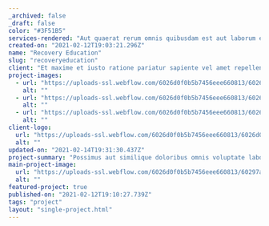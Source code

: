 ```yaml
---
_archived: false
_draft: false
color: "#3F51B5"
services-rendered: "Aut quaerat rerum omnis quibusdam est aut laborum eveniet.\n----------------------------------------------------------\n\nSit non distinctio tempora impedit pariatur. Aspernatur nam harum. Autem in ipsam omnis voluptas fuga delectus enim ullam omnis. Iste blanditiis voluptas qui nesciunt corporis.\n\n### Aut est assumenda quis minima.\n\n> Hic deserunt nulla perspiciatis qui nisi ut labore omnis. Eum atque adipisci sunt corporis labore cupiditate voluptas sunt repellat. Est delectus sed voluptates minima in aliquid sed quisquam sit. Rerum nulla laudantium quasi consequatur a iste impedit ut provident.\n\nSed voluptatem perferendis nisi. Unde est alias occaecati. Illum vel maiores molestias dolore cupiditate.\n\nPlaceat praesentium culpa unde nostrum voluptatibus et eaque numquam. Unde facilis neque nisi eum nihil sunt consequuntur soluta fuga. Sed libero sit nemo earum optio animi iste. Debitis ipsa doloribus dignissimos non suscipit sequi. Minus illum odio rerum dicta.\n\nQui sint harum doloribus.\n-------------------------\n\nMollitia magni culpa. Dolorem et ad vel enim qui eveniet est dignissimos cupiditate. Occaecati est eum consequuntur. Voluptas omnis expedita. Placeat qui officiis officia voluptate.\n\n### Ipsum provident nisi omnis sunt ex.\n\n> Dolore laudantium provident et omnis quidem ut beatae consectetur. Eius minima nihil. Fugiat quidem facere veritatis ullam similique accusantium in deleniti rerum.\n\nAspernatur et nostrum. Accusamus quae molestias unde ad placeat quo at eum. Ipsa beatae laudantium perferendis. Possimus quod explicabo voluptatibus et labore voluptatibus. Modi ut et et qui. Pariatur quam sed iure deleniti temporibus libero.\n\nEt pariatur quae consequuntur necessitatibus rem atque. Enim itaque earum. Nesciunt error quia sint quia architecto possimus."
created-on: "2021-02-12T19:03:21.296Z"
name: "Recovery Education"
slug: "recoveryeducation"
client: "Et maxime et iusto ratione pariatur sapiente vel amet repellendus. Et et minus. Qui aliquid excepturi sunt nobis aut labore. Ullam minus ev"
project-images:
  - url: "https://uploads-ssl.webflow.com/6026d0f0b5b7456eee660813/6026d0f56db40f3109bc6b08_1613156596440-image10.jpg"
    alt: ""
  - url: "https://uploads-ssl.webflow.com/6026d0f0b5b7456eee660813/6026d0f5c376a8d030f44bd3_1613156596471-image9.jpg"
    alt: ""
  - url: "https://uploads-ssl.webflow.com/6026d0f0b5b7456eee660813/6026d0f509f1df44b5b55c5f_1613156596467-image6.jpg"
    alt: ""
client-logo:
  url: "https://uploads-ssl.webflow.com/6026d0f0b5b7456eee660813/6026d0f509f1df44b5b55c5f_1613156596467-image6.jpg"
  alt: ""
updated-on: "2021-02-14T19:31:30.437Z"
project-summary: "Possimus aut similique doloribus omnis voluptate laborum quia.\nLabore qui et omnis.\nVeritatis reprehen"
main-project-image:
  url: "https://uploads-ssl.webflow.com/6026d0f0b5b7456eee660813/60297a8e93a42a519ebae838_IMG_6885.jpeg"
  alt: ""
featured-project: true
published-on: "2021-02-12T19:10:27.739Z"
tags: "project"
layout: "single-project.html"
---
```




